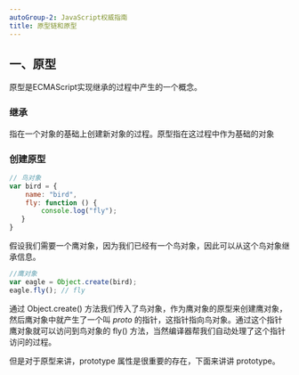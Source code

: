 ```yaml
---
autoGroup-2: JavaScript权威指南
title: 原型链和原型
---
```


## 一、原型

原型是ECMAScript实现继承的过程中产生的一个概念。

### 继承

指在一个对象的基础上创建新对象的过程。原型指在这过程中作为基础的对象

### 创建原型

``` javascript
// 鸟对象
var bird = {
    name: "bird",
    fly: function () {
        console.log("fly");
   }
}
```


假设我们需要一个鹰对象，因为我们已经有一个鸟对象，因此可以从这个鸟对象继承信息。

``` javascript
//鹰对象
var eagle = Object.create(bird);
eagle.fly(); // fly
```

通过 Object.create() 方法我们传入了鸟对象，作为鹰对象的原型来创建鹰对象，然后鹰对象中就产生了一个叫 _proto_ 的指针，这指针指向鸟对象。通过这个指针鹰对象就可以访问到鸟对象的 fly() 方法，当然编译器帮我们自动处理了这个指针访问的过程。

但是对于原型来讲，prototype 属性是很重要的存在，下面来讲讲 prototype。
